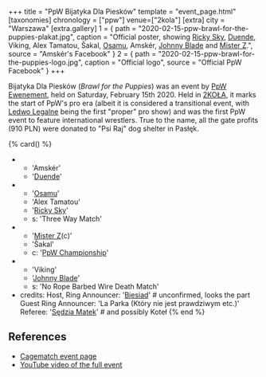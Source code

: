 +++
title = "PpW Bijatyka Dla Piesków"
template = "event_page.html"
[taxonomies]
chronology = ["ppw"]
venue=["2kola"]
[extra]
city = "Warszawa"
[extra.gallery]
1 = { path = "2020-02-15-ppw-brawl-for-the-puppies-plakat.jpg", caption = "Official poster, showing [Ricky Sky](@/w/ricky-sky.md), [Duende](@/w/sedzia-borys.md), Viking, Alex Tamatou, Šakal, [Osamu](@/w/osamu.md), Amskér, [Johnny Blade](@/w/johnny-blade.md) and [Mister Z](@/w/mister-z.md).", source = "Amskér's Facebook" }
2 = { path = "2020-02-15-ppw-brawl-for-the-puppies-logo.jpg", caption = "Official logo", source = "Official PpW Facebook" }
+++

Bijatyka Dla Piesków (_Brawl for the Puppies_) was an event by [PpW Ewenement](@/o/ppw.md), held on Saturday, February 15th 2020.
Held in [2KOŁA](@/v/2kola.md), it marks the start of PpW's pro era (albeit it is considered a transitional event, with [Ledwo Legalne](@/e/ppw/2021-06-12-ppw-ledwo-legalne.md) being the first "proper" pro show) and was the first PpW event to feature international wrestlers.
True to the name, all the gate profits (910&nbsp;PLN) were donated to "Psi Raj" dog shelter in Pasłęk.

{% card() %}
- - 'Amskér'
  - '[Duende](@/w/sedzia-borys.md)'
- - '[Osamu](@/w/osamu.md)'
  - 'Alex Tamatou'
  - '[Ricky Sky](@/w/ricky-sky.md)'
  - s: 'Three Way Match'
- - '[Mister Z](@/w/mister-z.md)(c)'
  - 'Šakal'
  - c: '[PpW Championship](@/c/ppw-championship.md)'
- - 'Viking'
  - '[Johnny Blade](@/w/johnny-blade.md)'
  - s: 'No Rope Barbed Wire Death Match'
- credits:
    Host, Ring Announcer: '[Biesiad](@/w/biesiad.md)' # unconfirmed, looks the part
    Guest Ring Announcer: 'La Parka (Który nie jest prawdziwym etc.)'
    Referee: '[Sędzia Matek](@/w/sedzia-matek.md)' # and possibly Koteł
{% end %}

## References

* [Cagematch event page](https://www.cagematch.net/?id=1&nr=383224)
* [YouTube video of the full event](https://www.youtube.com/watch?v=anNMdjJa8xM)
